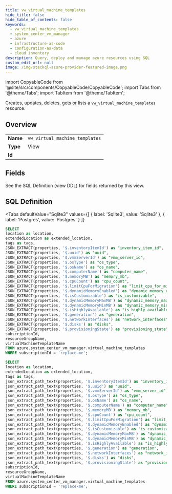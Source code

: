 ```yaml
--- 
title: vw_virtual_machine_templates
hide_title: false
hide_table_of_contents: false
keywords:
  - vw_virtual_machine_templates
  - system_center_vm_manager
  - azure
  - infrastructure-as-code
  - configuration-as-data
  - cloud inventory
description: Query, deploy and manage azure resources using SQL
custom_edit_url: null
image: /img/stackql-azure-provider-featured-image.png
---
```


import CopyableCode from '@site/src/components/CopyableCode/CopyableCode';
import Tabs from '@theme/Tabs';
import TabItem from '@theme/TabItem';

Creates, updates, deletes, gets or lists a <code>vw_virtual_machine_templates</code> resource.

## Overview
<table><tbody>
<tr><td><b>Name</b></td><td><code>vw_virtual_machine_templates</code></td></tr>
<tr><td><b>Type</b></td><td>View</td></tr>
<tr><td><b>Id</b></td><td><CopyableCode code="azure.system_center_vm_manager.vw_virtual_machine_templates" /></td></tr>
</tbody></table>

## Fields

See the SQL Definition (view DDL) for fields returned by this view.

## SQL Definition

<Tabs
defaultValue="Sqlite3"
values={[
{ label: 'Sqlite3', value: 'Sqlite3' },
{ label: 'Postgres', value: 'Postgres' }
]}
>
<TabItem value="Sqlite3">

```sql
SELECT
location as location,
extendedLocation as extended_location,
tags as tags,
JSON_EXTRACT(properties, '$.inventoryItemId') as "inventory_item_id",
JSON_EXTRACT(properties, '$.uuid') as "uuid",
JSON_EXTRACT(properties, '$.vmmServerId') as "vmm_server_id",
JSON_EXTRACT(properties, '$.osType') as "os_type",
JSON_EXTRACT(properties, '$.osName') as "os_name",
JSON_EXTRACT(properties, '$.computerName') as "computer_name",
JSON_EXTRACT(properties, '$.memoryMB') as "memory_mb",
JSON_EXTRACT(properties, '$.cpuCount') as "cpu_count",
JSON_EXTRACT(properties, '$.limitCpuForMigration') as "limit_cpu_for_migration",
JSON_EXTRACT(properties, '$.dynamicMemoryEnabled') as "dynamic_memory_enabled",
JSON_EXTRACT(properties, '$.isCustomizable') as "is_customizable",
JSON_EXTRACT(properties, '$.dynamicMemoryMaxMB') as "dynamic_memory_max_mb",
JSON_EXTRACT(properties, '$.dynamicMemoryMinMB') as "dynamic_memory_min_mb",
JSON_EXTRACT(properties, '$.isHighlyAvailable') as "is_highly_available",
JSON_EXTRACT(properties, '$.generation') as "generation",
JSON_EXTRACT(properties, '$.networkInterfaces') as "network_interfaces",
JSON_EXTRACT(properties, '$.disks') as "disks",
JSON_EXTRACT(properties, '$.provisioningState') as "provisioning_state",
subscriptionId,
resourceGroupName,
virtualMachineTemplateName
FROM azure.system_center_vm_manager.virtual_machine_templates
WHERE subscriptionId = 'replace-me';
```

</TabItem>
<TabItem value="Postgres">

```sql
SELECT
location as location,
extendedLocation as extended_location,
tags as tags,
json_extract_path_text(properties, '$.inventoryItemId') as "inventory_item_id",
json_extract_path_text(properties, '$.uuid') as "uuid",
json_extract_path_text(properties, '$.vmmServerId') as "vmm_server_id",
json_extract_path_text(properties, '$.osType') as "os_type",
json_extract_path_text(properties, '$.osName') as "os_name",
json_extract_path_text(properties, '$.computerName') as "computer_name",
json_extract_path_text(properties, '$.memoryMB') as "memory_mb",
json_extract_path_text(properties, '$.cpuCount') as "cpu_count",
json_extract_path_text(properties, '$.limitCpuForMigration') as "limit_cpu_for_migration",
json_extract_path_text(properties, '$.dynamicMemoryEnabled') as "dynamic_memory_enabled",
json_extract_path_text(properties, '$.isCustomizable') as "is_customizable",
json_extract_path_text(properties, '$.dynamicMemoryMaxMB') as "dynamic_memory_max_mb",
json_extract_path_text(properties, '$.dynamicMemoryMinMB') as "dynamic_memory_min_mb",
json_extract_path_text(properties, '$.isHighlyAvailable') as "is_highly_available",
json_extract_path_text(properties, '$.generation') as "generation",
json_extract_path_text(properties, '$.networkInterfaces') as "network_interfaces",
json_extract_path_text(properties, '$.disks') as "disks",
json_extract_path_text(properties, '$.provisioningState') as "provisioning_state",
subscriptionId,
resourceGroupName,
virtualMachineTemplateName
FROM azure.system_center_vm_manager.virtual_machine_templates
WHERE subscriptionId = 'replace-me';
```

</TabItem>
</Tabs>
